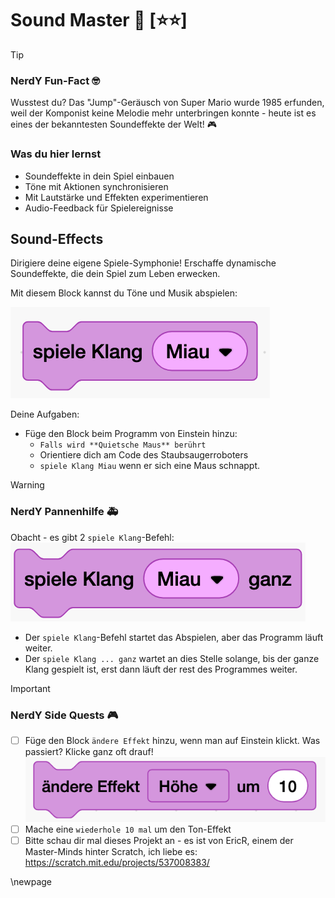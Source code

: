 # Sound Master 🎵 [⭐⭐]

> [!TIP]
> ### NerdY Fun-Fact 🤓
> Wusstest du? Das "Jump"-Geräusch von Super Mario wurde 1985 erfunden, weil der Komponist keine Melodie mehr unterbringen konnte - heute ist es eines der bekanntesten Soundeffekte der Welt! 🎮
>

### Was du hier lernst

- Soundeffekte in dein Spiel einbauen
- Töne mit Aktionen synchronisieren
- Mit Lautstärke und Effekten experimentieren
- Audio-Feedback für Spielereignisse

## Sound-Effects 

Dirigiere deine eigene Spiele-Symphonie! Erschaffe dynamische Soundeffekte, die dein Spiel zum Leben erwecken.

Mit diesem Block kannst du Töne und Musik abspielen:

![alt text](scratch/spiele.png)

Deine Aufgaben:

- Füge den Block beim Programm von Einstein hinzu:
  - `Falls wird **Quietsche Maus** berührt` 
  - Orientiere dich am Code des Staubsaugerroboters
  - `spiele Klang Miau` wenn er sich eine Maus schnappt.

> [!WARNING]
> ### NerdY Pannenhilfe 🚑 
> Obacht - es gibt 2 `spiele Klang`-Befehl:
> ![spiele-ganz](scratch/spiele-ganz.png)
> - Der `spiele Klang`-Befehl startet das Abspielen, aber das Programm läuft weiter.
> - Der `spiele Klang ... ganz` wartet an dies Stelle solange, bis der ganze Klang gespielt ist, erst dann läuft der rest des Programmes weiter.

> [!IMPORTANT]
>  ### NerdY Side Quests 🎮
> - [ ] Füge den Block `ändere Effekt` hinzu, wenn man auf Einstein klickt. Was passiert? Klicke ganz oft drauf!
>   ![alt text](scratch/ton-effekt.png)
> - [ ] Mache eine `wiederhole 10 mal` um den Ton-Effekt 
> - [ ] Bitte schau dir mal dieses Projekt an - es ist von EricR, einem der Master-Minds hinter Scratch, ich liebe es:
>   https://scratch.mit.edu/projects/537008383/

\newpage